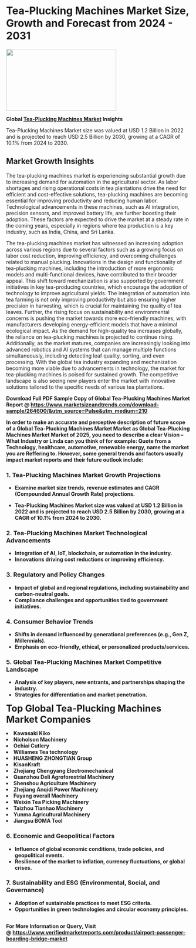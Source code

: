 <H1>Tea-Plucking Machines Market Size, Growth and Forecast from 2024 - 2031</H1><img class="aligncenter size-medium wp-image-584254" src="https://thirdeyenews.in/wp-content/uploads/2024/09/Global-Market-Research-300x168.jpeg" alt="" width="300" height="168" /><p><strong>Global&nbsp;<a href="https://www.marketsizeandtrends.com/download-sample/264600/&amp;utm_source=Pulse&amp;utm_medium=210">Tea-Plucking Machines Market</a> Insights</strong></p><p>Tea-Plucking Machines Market size was valued at USD 1.2 Billion in 2022 and is projected to reach USD 2.5 Billion by 2030, growing at a CAGR of 10.1% from 2024 to 2030.</p><p><h2>Market Growth Insights</h2> <p>The tea-plucking machines market is experiencing substantial growth due to increasing demand for automation in the agricultural sector. As labor shortages and rising operational costs in tea plantations drive the need for efficient and cost-effective solutions, tea-plucking machines are becoming essential for improving productivity and reducing human labor. Technological advancements in these machines, such as AI integration, precision sensors, and improved battery life, are further boosting their adoption. These factors are expected to drive the market at a steady rate in the coming years, especially in regions where tea production is a key industry, such as India, China, and Sri Lanka.</p> <p><strong></strong></p> <p>The tea-plucking machines market has witnessed an increasing adoption across various regions due to several factors such as a growing focus on labor cost reduction, improving efficiency, and overcoming challenges related to manual plucking. Innovations in the design and functionality of tea-plucking machines, including the introduction of more ergonomic models and multi-functional devices, have contributed to their broader appeal. This shift toward mechanization is also supported by government initiatives in key tea-producing countries, which encourage the adoption of technology to improve agricultural yields. The integration of automation into tea farming is not only improving productivity but also ensuring higher precision in harvesting, which is crucial for maintaining the quality of tea leaves. Further, the rising focus on sustainability and environmental concerns is pushing the market towards more eco-friendly machines, with manufacturers developing energy-efficient models that have a minimal ecological impact. As the demand for high-quality tea increases globally, the reliance on tea-plucking machines is projected to continue rising. Additionally, as the market matures, companies are increasingly looking into advanced robotics and AI systems that can manage multiple functions simultaneously, including detecting leaf quality, sorting, and even processing. With the global tea industry expanding and mechanization becoming more viable due to advancements in technology, the market for tea-plucking machines is poised for sustained growth. The competitive landscape is also seeing new players enter the market with innovative solutions tailored to the specific needs of various tea plantations. <p><strong></p><p><span class=""><strong>Download Full PDF Sample Copy of Global Tea-Plucking Machines Market Report</strong> @ <a href="https://www.marketsizeandtrends.com/download-sample/264600/&amp;utm_source=Pulse&amp;utm_medium=210" target="_blank">https://www.marketsizeandtrends.com/download-sample/264600/&amp;utm_source=Pulse&amp;utm_medium=210</a></span></p><p>In order to make an accurate and perceptive description of future scope of a Global&nbsp;Tea-Plucking Machines Market Market as Global&nbsp;Tea-Plucking Machines Market Market of 2025, you need to describe a clear Vision &ndash; What Industry or Linda can you think of for example: Quote from a Technology, healthcare, automotive, renewable energy, name the market you are Reffering to. However, some general trends and factors usually impact market reports and their future outlook include:</p><h3>1.&nbsp;<strong>Tea-Plucking Machines Market Growth Projections</strong></h3><ul><li>Examine market size trends, revenue estimates and CAGR (Compounded Annual Growth Rate) projections.</li><li><p>Tea-Plucking Machines Market size was valued at USD 1.2 Billion in 2022 and is projected to reach USD 2.5 Billion by 2030, growing at a CAGR of 10.1% from 2024 to 2030.</p></li></ul><h3>2.&nbsp;<strong>Tea-Plucking Machines Market Technological Advancements</strong></h3><ul><li>Integration of AI, IoT, blockchain, or automation in the industry.</li><li>Innovations driving cost reductions or improving efficiency.</li></ul><h3>3.&nbsp;<strong>Regulatory and Policy Changes</strong></h3><ul><li>Impact of global and regional regulations, including sustainability and carbon-neutral goals.</li><li>Compliance challenges and opportunities tied to government initiatives.</li></ul><h3>4.&nbsp;<strong>Consumer Behavior Trends</strong></h3><ul><li>Shifts in demand influenced by generational preferences (e.g., Gen Z, Millennials).</li><li>Emphasis on eco-friendly, ethical, or personalized products/services.</li></ul><h3>5.&nbsp;<strong>Global Tea-Plucking Machines Market Competitive Landscape</strong></h3><ul><li>Analysis of key players, new entrants, and partnerships shaping the industry.</li><li>Strategies for differentiation and market penetration.</li></ul><p data-pm-slice="1 1 []"><span style="color: inherit; font-family: inherit; font-size: 25px;">Top Global Tea-Plucking Machines Market Companies</span></p><div class="" data-test-id=""><p><li>Kawasaki Kiko</li><li> Nicholson Machinery</li><li> Ochiai Cutlery</li><li> Williames Tea technology</li><li> HUASHENG ZHONGTIAN Group</li><li> KisanKraft</li><li> Zhejiang Chengyang Electromechanical</li><li> Quanzhou Deli Agroforestrial Machinery</li><li> Shenshou Agriculture Machinery</li><li> Zhejiang Anqidi Power Machinery</li><li> Fuyang overall Machinery</li><li> Weixin Tea Picking Machinery</li><li> Taizhou Tianhao Machinery</li><li> Yunma Agricultural Machinery</li><li> Jiangsu BOMA Tool</li></p></div><h3>6.&nbsp;<strong>Economic and Geopolitical Factors</strong></h3><ul><li>Influence of global economic conditions, trade policies, and geopolitical events.</li><li>Resilience of the market to inflation, currency fluctuations, or global crises.</li></ul><h3>7.&nbsp;<strong>Sustainability and ESG (Environmental, Social, and Governance)</strong></h3><ul><li>Adoption of sustainable practices to meet ESG criteria.</li><li>Opportunities in green technologies and circular economy principles.</li></ul><h2><strong style="font-size: 14px;">For More Information or Query, Visit @&nbsp;</strong><a style="background-color: #ffffff; font-size: 14px;" href="https://www.marketsizeandtrends.com/report/tea-plucking-machines-market/" target="_blank">https://www.verifiedmarketreports.com/product/airport-passenger-boarding-bridge-market</a></h2>
